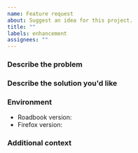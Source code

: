 ```yaml
---
name: Feature request
about: Suggest an idea for this project.
title: ""
labels: enhancement
assignees: ""
---
```


### Describe the problem

<!-- A clear and concise description of what the problem is. Ex. I'm always
     frustrated when [...] -->

### Describe the solution you'd like

<!-- A clear and concise description of what you want to happen. -->

### Environment

- Roadbook version<!-- e.g. 1.0.0 -->:
- Firefox version<!-- e.g. 121.0 -->:

### Additional context

<!-- Add any other context or screenshots about the feature request here. -->
